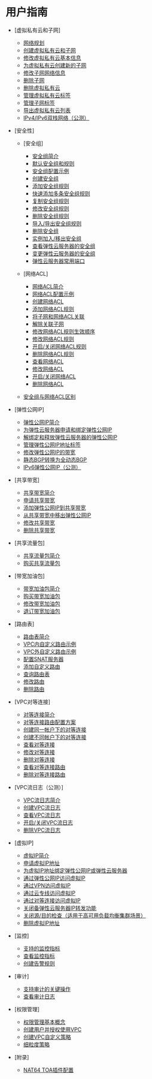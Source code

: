 # 用户指南

-   [虚拟私有云和子网]
    -   [网络规划](网络规划.md)
    -   [创建虚拟私有云和子网](创建虚拟私有云和子网.md)
    -   [修改虚拟私有云基本信息](修改虚拟私有云基本信息.md)
    -   [为虚拟私有云创建新的子网](为虚拟私有云创建新的子网.md)
    -   [修改子网网络信息](修改子网网络信息.md)
    -   [删除子网](删除子网.md)
    -   [删除虚拟私有云](删除虚拟私有云.md)
    -   [管理虚拟私有云标签](管理虚拟私有云标签.md)
    -   [管理子网标签](管理子网标签.md)
    -   [导出虚拟私有云列表](导出虚拟私有云列表.md)
    -   [IPv4/IPv6双栈网络（公测）](IPv4-IPv6双栈网络（公测）.md)

-   [安全性]
    -   [安全组]
        -   [安全组简介](安全组简介.md)
        -   [默认安全组和规则](默认安全组和规则.md)
        -   [安全组配置示例](安全组配置示例.md)
        -   [创建安全组](创建安全组.md)
        -   [添加安全组规则](添加安全组规则.md)
        -   [快速添加多条安全组规则](快速添加多条安全组规则.md)
        -   [复制安全组规则](复制安全组规则.md)
        -   [修改安全组规则](修改安全组规则.md)
        -   [删除安全组规则](删除安全组规则.md)
        -   [导入/导出安全组规则](导入-导出安全组规则.md)
        -   [删除安全组](删除安全组.md)
        -   [实例加入/移出安全组](实例加入-移出安全组.md)
        -   [查看弹性云服务器的安全组](查看弹性云服务器的安全组.md)
        -   [变更弹性云服务器的安全组](变更弹性云服务器的安全组.md)
        -   [弹性云服务器常用端口](弹性云服务器常用端口.md)

    -   [网络ACL]
        -   [网络ACL简介](网络ACL简介.md)
        -   [网络ACL配置示例](网络ACL配置示例.md)
        -   [创建网络ACL](创建网络ACL.md)
        -   [添加网络ACL规则](添加网络ACL规则.md)
        -   [将子网和网络ACL关联](将子网和网络ACL关联.md)
        -   [解除关联子网](解除关联子网.md)
        -   [修改网络ACL规则生效顺序](修改网络ACL规则生效顺序.md)
        -   [修改网络ACL规则](修改网络ACL规则.md)
        -   [开启/关闭网络ACL规则](开启-关闭网络ACL规则.md)
        -   [删除网络ACL规则](删除网络ACL规则.md)
        -   [查看网络ACL](查看网络ACL.md)
        -   [修改网络ACL](修改网络ACL.md)
        -   [开启/关闭网络ACL](开启-关闭网络ACL.md)
        -   [删除网络ACL](删除网络ACL.md)

    -   [安全组与网络ACL区别](安全组与网络ACL区别.md)

-   [弹性公网IP]
    -   [弹性公网IP简介](弹性公网IP简介.md)
    -   [为弹性云服务器申请和绑定弹性公网IP](为弹性云服务器申请和绑定弹性公网IP.md)
    -   [解绑定和释放弹性云服务器的弹性公网IP](解绑定和释放弹性云服务器的弹性公网IP.md)
    -   [管理弹性公网IP地址标签](管理弹性公网IP地址标签.md)
    -   [修改弹性公网IP的带宽](修改弹性公网IP的带宽.md)
    -   [静态BGP转换为全动态BGP](静态BGP转换为全动态BGP.md)
    -   [IPv6弹性公网IP（公测）](IPv6弹性公网IP（公测）.md)

-   [共享带宽]
    -   [共享带宽简介](共享带宽简介.md)
    -   [申请共享带宽](申请共享带宽.md)
    -   [添加弹性公网IP到共享带宽](添加弹性公网IP到共享带宽.md)
    -   [从共享带宽中移出弹性公网IP](从共享带宽中移出弹性公网IP.md)
    -   [修改共享带宽](修改共享带宽.md)
    -   [删除共享带宽](删除共享带宽.md)

-   [共享流量包]
    -   [共享流量包简介](共享流量包简介.md)
    -   [购买共享流量包](购买共享流量包.md)

-   [带宽加油包]
    -   [带宽加油包简介](带宽加油包简介.md)
    -   [购买带宽加油包](购买带宽加油包.md)
    -   [修改带宽加油包](修改带宽加油包.md)
    -   [退订带宽加油包](退订带宽加油包.md)

-   [路由表]
    -   [路由表简介](路由表简介.md)
    -   [VPC内自定义路由示例](VPC内自定义路由示例.md)
    -   [VPC外自定义路由示例](VPC外自定义路由示例.md)
    -   [配置SNAT服务器](配置SNAT服务器.md)
    -   [添加自定义路由](添加自定义路由.md)
    -   [查询路由表](查询路由表.md)
    -   [修改路由](修改路由.md)
    -   [删除路由](删除路由.md)

-   [VPC对等连接]
    -   [对等连接简介](对等连接简介.md)
    -   [对等连接路由配置方案](对等连接路由配置方案.md)
    -   [创建同一帐户下的对等连接](创建同一帐户下的对等连接.md)
    -   [创建不同帐户下的对等连接](创建不同帐户下的对等连接.md)
    -   [查看对等连接](查看对等连接.md)
    -   [修改对等连接](修改对等连接.md)
    -   [删除对等连接](删除对等连接.md)
    -   [查看对等连接路由](查看对等连接路由.md)
    -   [删除对等连接路由](删除对等连接路由.md)

-   [VPC流日志（公测）]
    -   [VPC流日志简介](VPC流日志简介.md)
    -   [创建VPC流日志](创建VPC流日志.md)
    -   [查看VPC流日志](查看VPC流日志.md)
    -   [开启/关闭VPC流日志](开启-关闭VPC流日志.md)
    -   [删除VPC流日志](删除VPC流日志.md)

-   [虚拟IP]
    -   [虚拟IP简介](虚拟IP简介.md)
    -   [申请虚拟IP地址](申请虚拟IP地址.md)
    -   [为虚拟IP地址绑定弹性公网IP或弹性云服务器](为虚拟IP地址绑定弹性公网IP或弹性云服务器.md)
    -   [通过弹性公网IP访问虚拟IP](通过弹性公网IP访问虚拟IP.md)
    -   [通过VPN访问虚拟IP](通过VPN访问虚拟IP.md)
    -   [通过云专线访问虚拟IP](通过云专线访问虚拟IP.md)
    -   [通过对等连接访问虚拟IP](通过对等连接访问虚拟IP.md)
    -   [关闭备弹性云服务器IP转发功能](关闭备弹性云服务器IP转发功能.md)
    -   [关闭源/目的检查（适用于高可用负载均衡集群场景）](关闭源-目的检查（适用于高可用负载均衡集群场景）.md)
    -   [删除虚拟IP地址](删除虚拟IP地址.md)

-   [监控]
    -   [支持的监控指标](支持的监控指标.md)
    -   [查看监控指标](查看监控指标.md)
    -   [创建告警规则](创建告警规则.md)

-   [审计]
    -   [支持审计的关键操作](支持审计的关键操作.md)
    -   [查看审计日志](查看审计日志.md)

-   [权限管理]
    -   [权限管理基本概念](权限管理基本概念.md)
    -   [创建用户并授权使用VPC](创建用户并授权使用VPC.md)
    -   [创建VPC自定义策略](创建VPC自定义策略.md)
    -   [细粒度策略](细粒度策略.md)

-   [附录]
    -   [NAT64 TOA插件配置](NAT64-TOA插件配置.md)

